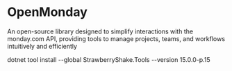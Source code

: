 # OpenMonday
An open-source library designed to simplify interactions with the monday.com API, providing tools to manage projects, teams, and workflows intuitively and efficiently




dotnet tool install --global StrawberryShake.Tools --version 15.0.0-p.15